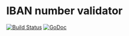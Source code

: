 # IBAN number validator

[![Build Status](https://travis-ci.org/dim13/iban.svg?branch=master)](https://travis-ci.org/dim13/iban)
[![GoDoc](https://godoc.org/github.com/dim13/iban?status.svg)](https://godoc.org/github.com/dim13/iban)
